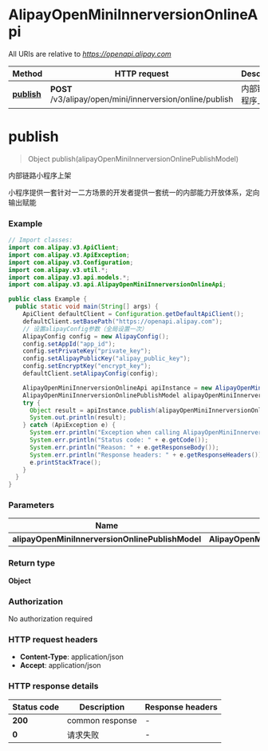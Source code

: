 # AlipayOpenMiniInnerversionOnlineApi

All URIs are relative to *https://openapi.alipay.com*

| Method | HTTP request | Description |
|------------- | ------------- | -------------|
| [**publish**](AlipayOpenMiniInnerversionOnlineApi.md#publish) | **POST** /v3/alipay/open/mini/innerversion/online/publish | 内部链路小程序上架 |


<a name="publish"></a>
# **publish**
> Object publish(alipayOpenMiniInnerversionOnlinePublishModel)

内部链路小程序上架

小程序提供一套针对一二方场景的开发者提供一套统一的内部能力开放体系，定向输出赋能

### Example
```java
// Import classes:
import com.alipay.v3.ApiClient;
import com.alipay.v3.ApiException;
import com.alipay.v3.Configuration;
import com.alipay.v3.util.*;
import com.alipay.v3.api.models.*;
import com.alipay.v3.api.AlipayOpenMiniInnerversionOnlineApi;

public class Example {
  public static void main(String[] args) {
    ApiClient defaultClient = Configuration.getDefaultApiClient();
    defaultClient.setBasePath("https://openapi.alipay.com");
    // 设置alipayConfig参数（全局设置一次）
    AlipayConfig config = new AlipayConfig();
    config.setAppId("app_id");
    config.setPrivateKey("private_key");
    config.setAlipayPublicKey("alipay_public_key");
    config.setEncryptKey("encrypt_key");
    defaultClient.setAlipayConfig(config);

    AlipayOpenMiniInnerversionOnlineApi apiInstance = new AlipayOpenMiniInnerversionOnlineApi(defaultClient);
    AlipayOpenMiniInnerversionOnlinePublishModel alipayOpenMiniInnerversionOnlinePublishModel = new AlipayOpenMiniInnerversionOnlinePublishModel(); // AlipayOpenMiniInnerversionOnlinePublishModel | 
    try {
      Object result = apiInstance.publish(alipayOpenMiniInnerversionOnlinePublishModel);
      System.out.println(result);
    } catch (ApiException e) {
      System.err.println("Exception when calling AlipayOpenMiniInnerversionOnlineApi#publish");
      System.err.println("Status code: " + e.getCode());
      System.err.println("Reason: " + e.getResponseBody());
      System.err.println("Response headers: " + e.getResponseHeaders());
      e.printStackTrace();
    }
  }
}
```

### Parameters

| Name | Type | Description  | Notes |
|------------- | ------------- | ------------- | -------------|
| **alipayOpenMiniInnerversionOnlinePublishModel** | **AlipayOpenMiniInnerversionOnlinePublishModel**|  | [optional] |

### Return type

**Object**

### Authorization

No authorization required

### HTTP request headers

 - **Content-Type**: application/json
 - **Accept**: application/json

### HTTP response details
| Status code | Description | Response headers |
|-------------|-------------|------------------|
| **200** | common response |  -  |
| **0** | 请求失败 |  -  |

